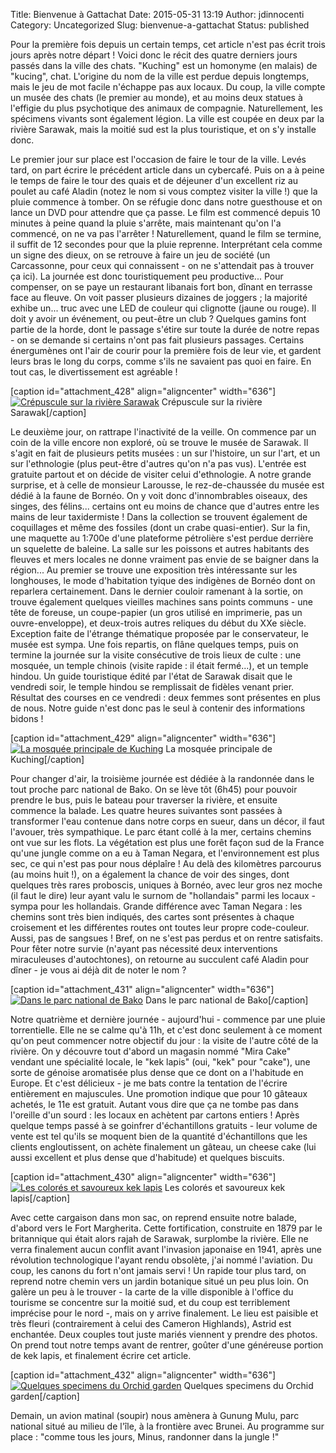 Title: Bienvenue à Gattachat
Date: 2015-05-31 13:19
Author: jdinnocenti
Category: Uncategorized
Slug: bienvenue-a-gattachat
Status: published

Pour la première fois depuis un certain temps, cet article n'est pas
écrit trois jours après notre départ ! Voici donc le récit des quatre
derniers jours passés dans la ville des chats. "Kuching" est un homonyme
(en malais) de "kucing", chat. L'origine du nom de la ville est perdue
depuis longtemps, mais le jeu de mot facile n'échappe pas aux locaux. Du
coup, la ville compte un musée des chats (le premier au monde), et au
moins deux statues à l'effigie du plus psychotique des animaux de
compagnie. Naturellement, les spécimens vivants sont également légion.
La ville est coupée en deux par la rivière Sarawak, mais la moitié sud
est la plus touristique, et on s'y installe donc.

<!--more-->

Le premier jour sur place est l'occasion de faire le tour de la ville.
Levés tard, on part écrire le précédent article dans un cybercafé. Puis
on a à peine le temps de faire le tour des quais et de déjeuner d'un
excellent riz au poulet au café Aladin (notez le nom si vous comptez
visiter la ville !) que la pluie commence à tomber. On se réfugie donc
dans notre guesthouse et on lance un DVD pour attendre que ça passe. Le
film est commencé depuis 10 minutes à peine quand la pluie s'arrête,
mais maintenant qu'on l'a commencé, on ne va pas l'arrêter !
Naturellement, quand le film se termine, il suffit de 12 secondes pour
que la pluie reprenne. Interprétant cela comme un signe des dieux, on se
retrouve à faire un jeu de société (un Carcassonne, pour ceux qui
connaissent - on ne s'attendait pas à trouver ça ici). La journée est
donc touristiquement peu productive... Pour compenser, on se paye un
restaurant libanais fort bon, dînant en terrasse face au fleuve. On voit
passer plusieurs dizaines de joggers ; la majorité exhibe un... truc
avec une LED de couleur qui clignotte (jaune ou rouge). Il doit y avoir
un événement, ou peut-être un club ? Quelques gamins font partie de la
horde, dont le passage s'étire sur toute la durée de notre repas - on se
demande si certains n'ont pas fait plusieurs passages. Certains
énergumènes ont l'air de courir pour la première fois de leur vie, et
gardent leurs bras le long du corps, comme s'ils ne savaient pas quoi en
faire. En tout cas, le divertissement est agréable !

[caption id="attachment\_428" align="aligncenter"
width="636"][![Crépuscule sur la rivière
Sarawak](https://astridetjdenasie.files.wordpress.com/2015/05/sam_5887.jpg?w=636)](https://astridetjdenasie.files.wordpress.com/2015/05/sam_5887.jpg)
Crépuscule sur la rivière Sarawak[/caption]

Le deuxième jour, on rattrape l'inactivité de la veille. On commence par
un coin de la ville encore non exploré, où se trouve le musée de
Sarawak. Il s'agit en fait de plusieurs petits musées : un sur
l'histoire, un sur l'art, et un sur l'ethnologie (plus peut-être
d'autres qu'on n'a pas vus). L'entrée est gratuite partout et on décide
de visiter celui d'ethnologie. A notre grande surprise, et à celle de
monsieur Larousse, le rez-de-chaussée du musée est dédié à la faune de
Bornéo. On y voit donc d'innombrables oiseaux, des singes, des félins...
certains ont eu moins de chance que d'autres entre les mains de leur
taxidermiste ! Dans la collection se trouvent également de coquillages
et même des fossiles (dont un crabe quasi-entier). Sur la fin, une
maquette au 1:700e d'une plateforme pétrolière s'est perdue derrière un
squelette de baleine. La salle sur les poissons et autres habitants des
fleuves et mers locales ne donne vraiment pas envie de se baigner dans
la région... Au premier se trouve une exposition très intéressante sur
les longhouses, le mode d'habitation tyique des indigènes de Bornéo dont
on reparlera certainement. Dans le dernier couloir ramenant à la sortie,
on trouve également quelques vieilles machines sans points communs - une
tête de foreuse, un coupe-papier (un gros utilisé en imprimerie, pas un
ouvre-enveloppe), et deux-trois autres reliques du début du XXe siècle.
Exception faite de l'étrange thématique proposée par le conservateur, le
musée est sympa. Une fois repartis, on flâne quelques temps, puis on
termine la journée sur la visite consécutive de trois lieux de culte :
une mosquée, un temple chinois (visite rapide : il était fermé...), et
un temple hindou. Un guide touristique édité par l'état de Sarawak
disait que le vendredi soir, le temple hindou se remplissait de fidèles
venant prier. Résultat des courses en ce vendredi : deux femmes sont
présentes en plus de nous. Notre guide n'est donc pas le seul à contenir
des informations bidons !

[caption id="attachment\_429" align="aligncenter" width="636"][![La
mosquée principale de
Kuching](https://astridetjdenasie.files.wordpress.com/2015/05/sam_5898.jpg?w=636)](https://astridetjdenasie.files.wordpress.com/2015/05/sam_5898.jpg)
La mosquée principale de Kuching[/caption]

Pour changer d'air, la troisième journée est dédiée à la randonnée dans
le tout proche parc national de Bako. On se lève tôt (6h45) pour pouvoir
prendre le bus, puis le bateau pour traverser la rivière, et ensuite
commence la balade. Les quatre heures suivantes sont passées à
transformer l'eau contenue dans notre corps en sueur, dans un décor, il
faut l'avouer, très sympathique. Le parc étant collé à la mer, certains
chemins ont vue sur les flots. La végétation est plus une forêt façon
sud de la France qu'une jungle comme on a eu à Taman Negara, et
l'environnement est plus sec, ce qui n'est pas pour nous déplaîre ! Au
delà des kilomètres parcourus (au moins huit !), on a également la
chance de voir des singes, dont quelques très rares proboscis, uniques à
Bornéo, avec leur gros nez moche (il faut le dire) leur ayant valu le
surnom de "hollandais" parmi les locaux - sympa pour les hollandais.
Grande différence avec Taman Negara : les chemins sont très bien
indiqués, des cartes sont présentes à chaque croisement et les
différentes routes ont toutes leur propre code-couleur. Aussi, pas de
sangsues ! Bref, on ne s'est pas perdus et on rentre satisfaits. Pour
fêter notre survie (n'ayant pas nécessité deux interventions
miraculeuses d'autochtones), on retourne au succulent café Aladin pour
dîner - je vous ai déjà dit de noter le nom ?

[caption id="attachment\_431" align="aligncenter" width="636"][![Dans le
parc national de
Bako](https://astridetjdenasie.files.wordpress.com/2015/05/sam_5939.jpg?w=636)](https://astridetjdenasie.files.wordpress.com/2015/05/sam_5939.jpg)
Dans le parc national de Bako[/caption]

Notre quatrième et dernière journée - aujourd'hui - commence par une
pluie torrentielle. Elle ne se calme qu'à 11h, et c'est donc seulement à
ce moment qu'on peut commencer notre objectif du jour : la visite de
l'autre côté de la rivière. On y découvre tout d'abord un magasin nommé
"Mira Cake" vendant une spécialité locale, le "kek lapis" (oui, "kek"
pour "cake"), une sorte de génoise aromatisée plus dense que ce dont on
a l'habitude en Europe. Et c'est délicieux - je me bats contre la
tentation de l'écrire entièrement en majuscules. Une promotion indique
que pour 10 gâteaux achetés, le 11e est gratuit. Autant vous dire que ça
ne tombe pas dans l'oreille d'un sourd : les locaux en achètent par
cartons entiers ! Après quelque temps passé à se goinfrer d'échantillons
gratuits - leur volume de vente est tel qu'ils se moquent bien de la
quantité d'échantillons que les clients engloutissent, on achète
finalement un gâteau, un cheese cake (lui aussi excellent et plus dense
que d'habitude) et quelques biscuits.

[caption id="attachment\_430" align="aligncenter" width="636"][![Les
colorés et savoureux kek
lapis](https://astridetjdenasie.files.wordpress.com/2015/05/sam_5977.jpg?w=636)](https://astridetjdenasie.files.wordpress.com/2015/05/sam_5977.jpg)
Les colorés et savoureux kek lapis[/caption]

Avec cette cargaison dans mon sac, on reprend ensuite notre balade,
d'abord vers le Fort Margherita. Cette fortification, construite en 1879
par le britannique qui était alors rajah de Sarawak, surplombe la
rivière. Elle ne verra finalement aucun conflit avant l'invasion
japonaise en 1941, après une révolution technologique l'ayant rendu
obsolète, j'ai nommé l'aviation. Du coup, les canons du fort n'ont
jamais servi ! Un rapide tour plus tard, on reprend notre chemin vers un
jardin botanique situé un peu plus loin. On galère un peu à le trouver -
la carte de la ville disponible à l'office du tourisme se concentre sur
la moitié sud, et du coup est terriblement imprécise pour le nord -,
mais on y arrive finalement. Le lieu est paisible et très fleuri
(contrairement à celui des Cameron Highlands), Astrid est enchantée.
Deux couples tout juste mariés viennent y prendre des photos. On prend
tout notre temps avant de rentrer, goûter d'une généreuse portion de kek
lapis, et finalement écrire cet article.

[caption id="attachment\_432" align="aligncenter"
width="636"][![Quelques specimens du Orchid
garden](https://astridetjdenasie.files.wordpress.com/2015/05/pizap-com14330731792251.jpg?w=636)](https://astridetjdenasie.files.wordpress.com/2015/05/pizap-com14330731792251.jpg)
Quelques specimens du Orchid garden[/caption]

Demain, un avion matinal (soupir) nous amènera à Gunung Mulu, parc
national situé au milieu de l'île, à la frontière avec Brunei. Au
programme sur place : "comme tous les jours, Minus, randonner dans la
jungle !"

 

<div id="__hggasdgjhsagd_once" style="display:none;">

</div>

<div id="__if72ru4sdfsdfruh7fewui_once" style="display:none;">

</div>

<div id="__if72ru4sdfsdfrkjahiuyi_once" style="display:none;">

</div>

<div id="__zsc_once">

</div>
